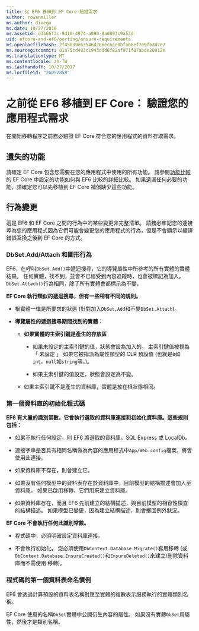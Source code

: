 ```yaml
---
title: 從 EF6 移植到 EF Core-驗證需求
author: rowanmiller
ms.author: divega
ms.date: 10/27/2016
ms.assetid: d3b66f3c-9d10-4974-a090-8ad093c9a53d
uid: efcore-and-ef6/porting/ensure-requirements
ms.openlocfilehash: 2f45039e63546d266ec6ce0bfa66ef7e9fb3d7e7
ms.sourcegitcommit: 01a75cd483c1943ddd6f82af971f07abde20912e
ms.translationtype: MT
ms.contentlocale: zh-TW
ms.lasthandoff: 10/27/2017
ms.locfileid: "26052858"
---
```

# <a name="before-porting-from-ef6-to-ef-core-validate-your-applications-requirements"></a>之前從 EF6 移植到 EF Core： 驗證您的應用程式需求

在開始移轉程序之前務必驗證 EF Core 符合您的應用程式的資料存取需求。

## <a name="missing-features"></a>遺失的功能

請確定 EF Core 包含您需要在您的應用程式中使用的所有功能。 請參閱[功能比較](../features.md)的 EF Core 中設定的功能如何與 EF6 比較的詳細比較。 如果遺漏任何必要的功能，請確定您可以先移植到 EF Core 補償缺少這些功能。

## <a name="behavior-changes"></a>行為變更

這是 EF6 和 EF Core 之間的行為中的某些變更非完整清單。 請務必牢記您的連接埠為您的應用程式因為它們可能會變更您的應用程式的行為，但是不會顯示以編譯錯誤互換之後到 EF Core 的方式。

### <a name="dbsetaddattach-and-graph-behavior"></a>DbSet.Add/Attach 和圖形行為

EF6，在呼叫`DbSet.Add()`中遞迴搜尋，它的導覽屬性中所參考的所有實體的實體結果。 任何實體，找不到，並會不已經受到內容追蹤時，也會被標記為加入。 `DbSet.Attach()`行為相同，除了所有實體會都標示為不變。

**EF Core 執行類似的遞迴搜尋，但有一些稍有不同的規則。**

*  根實體一律是所要求的狀態 (針對加入`DbSet.Add`和不變`DbSet.Attach`)。

*  **導覽屬性的遞迴搜尋期間找到的實體：**

    *  **如果實體的主索引鍵是產生的存放區**

        * 如果未設定的主索引鍵的值，狀態會設為加入的。 主索引鍵值被視為 「 未設定 」 如果它被指派為屬性類型的 CLR 預設值 (也就是`0`如`int`，`null`如`string`等。)。

        * 如果主索引鍵的值設定，狀態會設定為不變。

    *  如果主索引鍵不是產生的資料庫，實體是放在根狀態相同。

### <a name="code-first-database-initialization"></a>第一個資料庫的初始化程式碼

**EF6 有大量的識別常數，它會執行選取的資料庫連接和初始化資料庫。這些規則包括：**

* 如果不執行任何設定，則 EF6 將選取的資料庫，SQL Express 或 LocalDb。

* 連接字串是否具有相同名稱做為內容的應用程式中`App/Web.config`檔案，將會使用此連接。

* 如果資料庫不存在，則會建立它。

* 如果沒有任何模型中的資料表存在於資料庫中，目前模型的結構描述會加入至資料庫。 如果已啟用移轉，它們用來建立資料庫。

* 如果資料庫存在，而且 EF6 先前建立的結構描述，與目前模型的相容性檢查的結構描述。 如果模型已變更，因為建立結構描述，則會擲回例外狀況。

**EF Core 不會執行任何此識別常數。**

* 程式碼中，必須明確設定資料庫連接。

* 不會執行初始化。 您必須使用`DbContext.Database.Migrate()`套用移轉 (或`DbContext.Database.EnsureCreated()`和`EnsureDeleted()`來建立/刪除資料庫而不需使用 移轉)。

### <a name="code-first-table-naming-convention"></a>程式碼的第一個資料表命名慣例

EF6 會透過計算預設的資料表名稱對應至實體的複數表示服務執行的實體類別名稱。

EF Core 使用的名稱`DbSet`實體中公開衍生內容的屬性。 如果沒有實體`DbSet`用屬性，然後才是類別名稱。
